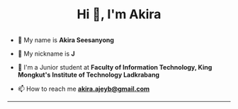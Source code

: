 <h1 align="center">Hi 👋, I'm Akira</h1>
<p align="left"> <img src="https://komarev.com/ghpvc/?username=docxed&label=Profile%20views&color=0e75b6&style=flat" alt="" /> </p>

- 👋 My name is **Akira Seesanyong**

- 👋 My nickname is **J**

- 🌱 I'm a Junior student at **Faculty of Information Technology, King Mongkut's Institute of Technology Ladkrabang**

- 📫 How to reach me **akira.ajeyb@gmail.com**

<hr />

<p><img align="" src="https://github-readme-stats.vercel.app/api?username=docxed&show_icons=true&locale=en&theme=onedark&count_private=true" alt="" /></p>

<p><img align="" src="https://github-readme-streak-stats.herokuapp.com/?user=docxed&theme=onedark" alt="" /></p>

<p><img align="" src="https://github-readme-stats.vercel.app/api/top-langs?username=docxed&show_icons=true&locale=en&layout=compact&theme=onedark&langs_count=10" alt="" /></p>

